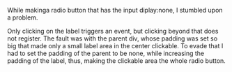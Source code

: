 While makinga radio button that has the input diplay:none, I stumbled upon a problem.

Only clicking on the label triggers an event, but clicking beyond that does not register. The fault was with the parent div, whose padding was set so big that made only a small label area in the center clickable. To evade that I had to set the padding of the parent to be none, while increasing the padding of the label, thus, making the clickable area the whole radio button.
